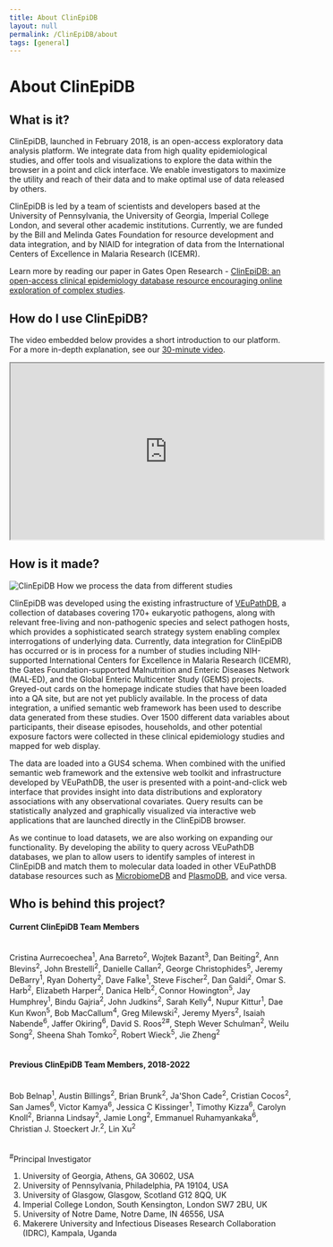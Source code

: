 ```yaml
---
title: About ClinEpiDB
layout: null
permalink: /ClinEpiDB/about
tags: [general]
---
```


<div id="ce-static-content">
  <h1>About ClinEpiDB</h1>

  <h2 id="what-is-it">What is it?</h2>
    <div>
      <p>ClinEpiDB, launched in February 2018, is an open-access exploratory data analysis platform. We integrate data from high quality epidemiological studies, and offer tools and visualizations to explore the data within the browser in a point and click interface. We enable investigators to maximize the utility and reach of their data and to make optimal use of data released by others.</p>
      <p>ClinEpiDB is led by a team of scientists and developers based at the University of Pennsylvania, the University of Georgia, Imperial College London, and several other academic institutions. Currently, we are funded by the Bill and Melinda Gates Foundation for resource development and data integration, and by NIAID for integration of data from the International Centers of Excellence in Malaria Research (ICEMR). </p>
      <p>Learn more by reading our paper in Gates Open Research - <a target="_blank" href="https://gatesopenresearch.org/articles/3-1661">ClinEpiDB: an open-access clinical epidemiology database resource encouraging online exploration of complex studies</a>.
      </p>
    </div>

  <h2 id="how-do-i-use-site">How do I use ClinEpiDB?</h2>
  <div>
     <!--    "{{ '/resources.html' | relative_url }}"    -->
     <!--   "/a/app/community/ClinEpiDB/resources.html"  -->
    <p>The video embedded below provides a short introduction to our platform. For a more in-depth explanation, see our <a target="_blank" href="https://youtu.be/wkA7A-znMVk">30-minute video</a>.</p>
    <iframe width="560" height="315" src="https://www.youtube.com/embed/rxRhDDoq1Ks"></iframe>
    </div>

  <h2 id="how-was-it-made">How is it made?</h2>
  <div>
    <div>
      <img alt="ClinEpiDB How we process the data from different studies" src="/a/images/ClinEpiDB/ClinEpi_About_page_data_processing.png" />
    </div>
    <p>ClinEpiDB was developed using the existing infrastructure of <a target="_blank" href="https://veupathdb.org">VEuPathDB</a>, a collection of databases covering 170+ eukaryotic pathogens, along with relevant free-living and non-pathogenic species and select pathogen hosts, which provides a sophisticated search strategy system enabling complex interrogations of underlying data. Currently, data integration for ClinEpiDB has occurred or is in process for a number of studies including NIH-supported International Centers for Excellence in Malaria Research (ICEMR), the Gates Foundation-supported Malnutrition and Enteric Diseases Network (MAL-ED), and the Global Enteric Multicenter Study (GEMS) projects. Greyed-out cards on the homepage indicate studies that have been loaded into a QA site, but are not yet publicly available. In the process of data integration, a unified semantic web framework has been used to describe data generated from these studies. Over 1500 different data variables about participants, their disease episodes, households, and other potential exposure factors were collected in these clinical epidemiology studies and mapped for web display.
    </p>
    <p>The data are loaded into a GUS4 schema. When combined with the unified semantic web framework and the extensive web toolkit and infrastructure developed by VEuPathDB, the user is presented with a point-and-click web interface that provides insight into data distributions and exploratory associations with any observational covariates. Query results can be statistically analyzed and graphically visualized via interactive web applications that are launched directly in the ClinEpiDB browser.
    </p>
    <p>As we continue to load datasets, we are also working on expanding our functionality. By developing the ability to query across VEuPathDB databases, we plan to allow users to identify samples of interest in ClinEpiDB and match them to molecular data loaded in other VEuPathDB database resources such as <a target="_blank" href="http://microbiomedb.org">MicrobiomeDB</a> and <a target="_blank" href="http://plasmodb.org">PlasmoDB</a>, and vice versa.
    </p>
  </div>


  <h2 id="who-is-behind-this-project">Who is behind this project?</h2>
  <div>
    <h4>Current ClinEpiDB Team Members</h4><br>
      <div>
        Cristina Aurrecoechea<sup>1</sup>, 
        Ana Barreto<sup>2</sup>, 
        Wojtek Bazant<sup>3</sup>, 
        Dan Beiting<sup>2</sup>,  
        Ann Blevins<sup>2</sup>, 
        John Brestelli<sup>2</sup>, 
        Danielle Callan<sup>2</sup>, 
        George Christophides<sup>5</sup>, 
        Jeremy DeBarry<sup>1</sup>, 
        Ryan Doherty<sup>2</sup>, 
        Dave Falke<sup>1</sup>, 
        Steve Fischer<sup>2</sup>, 
        Dan Galdi<sup>2</sup>, 
        Omar S. Harb<sup>2</sup>, 
        Elizabeth Harper<sup>2</sup>, 
        Danica Helb<sup>2</sup>, 
        Connor Howington<sup>5</sup>, 
        Jay Humphrey<sup>1</sup>,
        Bindu Gajria<sup>2</sup>,
        John Judkins<sup>2</sup>, 
        Sarah Kelly<sup>4</sup>, 
        Nupur Kittur<sup>1</sup>, 
        Dae Kun Kwon<sup>5</sup>, 
        Bob MacCallum<sup>4</sup>,
        Greg Milewski<sup>2</sup>,
        Jeremy Myers<sup>2</sup>,
        Isaiah Nabende<sup>6</sup>, 
        Jaffer Okiring<sup>6</sup>, 
        David S. Roos<sup>2#</sup>, 
        Steph Wever Schulman<sup>2</sup>, 
        Weilu Song<sup>2</sup>, 
        Sheena Shah Tomko<sup>2</sup>,
        Robert Wieck<sup>5</sup>,
        Jie Zheng<sup>2</sup> 
      </div>
      <br>
    <h4>Previous ClinEpiDB Team Members, 2018-2022</h4><br>
      <div>
      Bob Belnap<sup>1</sup>, 
      Austin Billings<sup>2</sup>, 
      Brian Brunk<sup>2</sup>,
      Ja'Shon Cade<sup>2</sup>,
      Cristian Cocos<sup>2</sup>, 
      San James<sup>6</sup>, 
      Victor Kamya<sup>6</sup>, 
      Jessica C Kissinger<sup>1</sup>,
      Timothy Kizza<sup>6</sup>, 
      Carolyn Knoll<sup>2</sup>, 
      Brianna Lindsay<sup>2</sup>, 
      Jamie Long<sup>2</sup>,
      Emmanuel Ruhamyankaka<sup>6</sup>, 
      Christian J. Stoeckert Jr.<sup>2</sup>,
      Lin Xu<sup>2</sup>
      </div>
    <br>
    <br>
    <div>  
    <sup>#</sup>Principal Investigator
    <ol>
      <li>University of Georgia, Athens, GA 30602, USA</li>
      <li>University of Pennsylvania, Philadelphia, PA 19104, USA</li>
      <li>University of Glasgow, Glasgow, Scotland G12 8QQ, UK</li>
      <li>Imperial College London, South Kensington, London SW7 2BU, UK</li>
      <li>University of Notre Dame, Notre Dame, IN 46556, USA</li>
      <li>Makerere University and Infectious Diseases Research Collaboration (IDRC), Kampala, Uganda</li>
    </ol>
    </div>
  </div>

</div>
